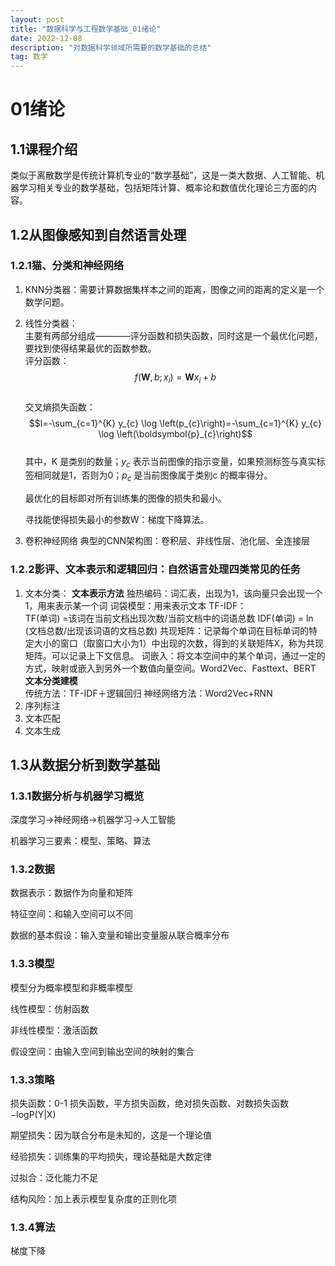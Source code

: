 ```yaml
---
layout: post
title: "数据科学与工程数学基础_01绪论"
date: 2022-12-08 
description: "对数据科学领域所需要的数学基础的总结"
tag: 数学
---   
```


# 01绪论  

## 1.1课程介绍  

类似于离散数学是传统计算机专业的“数学基础”，这是一类大数据、人工智能、机器学习相关专业的数学基础，包括矩阵计算、概率论和数值优化理论三方面的内容。  

## 1.2从图像感知到自然语言处理  

### 1.2.1猫、分类和神经网络

1. KNN分类器：需要计算数据集样本之间的距离，图像之间的距离的定义是一个数学问题。  
2. 线性分类器：  
   主要有两部分组成————评分函数和损失函数，同时这是一个最优化问题，要找到使得结果最优的函数参数。  
   评分函数：  
   $$f\left(\boldsymbol{W}, b ; x_{i}\right)=\boldsymbol{W} x_{i}+b$$  
   交叉熵损失函数：  
   $$l=-\sum_{c=1}^{K} y_{c} \log \left(p_{c}\right)=-\sum_{c=1}^{K} y_{c} \log \left(\boldsymbol{p}_{c}\right)$$  
   其中，K 是类别的数量；$y_c$ 表示当前图像的指示变量，如果预测标签与真实标签相同就是1，否则为0；$p_c$ 是当前图像属于类别c 的概率得分。  
   
   最优化的目标即对所有训练集的图像的损失和最小。  

   寻找能使得损失最小的参数W：梯度下降算法。 
3. 卷积神经网络 
    典型的CNN架构图：卷积层、非线性层、池化层、全连接层  

### 1.2.2影评、文本表示和逻辑回归：自然语言处理四类常见的任务  

1. 文本分类：
	**文本表示方法**
	独热编码：词汇表，出现为1，该向量只会出现一个1，用来表示某一个词
	词袋模型：用来表示文本
	TF-IDF：  
	TF(单词) =该词在当前文档出现次数/当前文档中的词语总数
    IDF(单词) = ln (文档总数/出现该词语的文档总数)
	共现矩阵：记录每个单词在目标单词的特定大小的窗口（取窗口大小为1）中出现的次数，得到的关联矩阵X，称为共现矩阵。可以记录上下文信息。
	词嵌入：将文本空间中的某个单词，通过一定的方式，映射或嵌入到另外一个数值向量空间。Word2Vec、Fasttext、BERT  
   **文本分类建模**  
   传统方法：TF-IDF＋逻辑回归
   神经网络方法：Word2Vec+RNN
 2. 序列标注
 3. 文本匹配
 4. 文本生成

## 1.3从数据分析到数学基础   

### 1.3.1数据分析与机器学习概览  

深度学习->神经网络->机器学习->人工智能

机器学习三要素：模型、策略、算法

### 1.3.2数据  
数据表示：数据作为向量和矩阵  

特征空间：和输入空间可以不同  

数据的基本假设：输入变量和输出变量服从联合概率分布

### 1.3.3模型  
模型分为概率模型和非概率模型  

线性模型：仿射函数  

非线性模型：激活函数  

假设空间：由输入空间到输出空间的映射的集合

### 1.3.3策略  

损失函数：0-1 损失函数，平方损失函数，绝对损失函数、对数损失函数−logP(Y|X)  

期望损失：因为联合分布是未知的，这是一个理论值  

经验损失：训练集的平均损失，理论基础是大数定律  

过拟合：泛化能力不足  

结构风险：加上表示模型复杂度的正则化项  

### 1.3.4算法
  梯度下降
